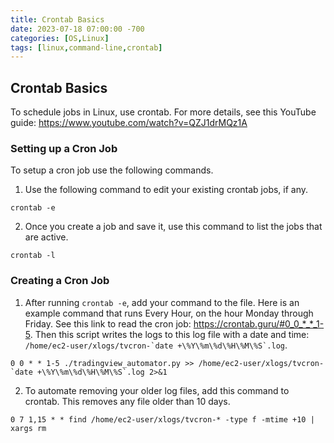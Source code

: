 ```yaml
---
title: Crontab Basics
date: 2023-07-18 07:00:00 -700
categories: [OS,Linux]
tags: [linux,command-line,crontab]
---
```


## Crontab Basics
To schedule jobs in Linux, use crontab. For more details, see this YouTube guide: https://www.youtube.com/watch?v=QZJ1drMQz1A

### Setting up a Cron Job
To setup a cron job use the following commands.

1. Use the following command to edit your existing crontab jobs, if any.
```
crontab -e
```

2. Once you create a job and save it, use this command to list the jobs that are active.
```
crontab -l
```

### Creating a Cron Job
1. After running ```crontab -e```, add your command to the file. Here is an example command that runs Every Hour, on the hour Monday through Friday. See this link to read the cron job: https://crontab.guru/#0_0_*_*_1-5. Then this script writes the logs to this log file with a date and time: ```/home/ec2-user/xlogs/tvcron-`date +\%Y\%m\%d\%H\%M\%S`.log```.
```
0 0 * * 1-5 ./tradingview_automator.py >> /home/ec2-user/xlogs/tvcron-`date +\%Y\%m\%d\%H\%M\%S`.log 2>&1
```

2. To automate removing your older log files, add this command to crontab. This removes any file older than 10 days.
```
0 7 1,15 * * find /home/ec2-user/xlogs/tvcron-* -type f -mtime +10 | xargs rm
```
